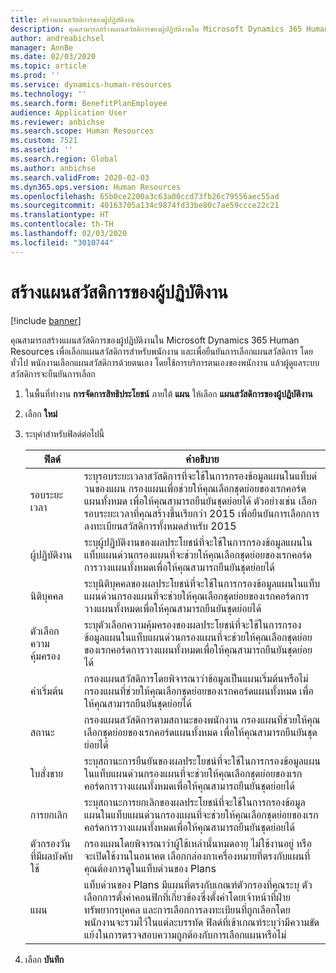 ```yaml
---
title: สร้างแผนสวัสดิการของผู้ปฏิบัติงาน
description: คุณสามารถสร้างแผนสวัสดิการของผู้ปฏิบัติงานใน Microsoft Dynamics 365 Human Resources เพื่อเลือกแผนสวัสดิการสำหรับพนักงาน และเพื่อยืนยันการเลือกแผนสวัสดิการ
author: andreabichsel
manager: AnnBe
ms.date: 02/03/2020
ms.topic: article
ms.prod: ''
ms.service: dynamics-human-resources
ms.technology: ''
ms.search.form: BenefitPlanEmployee
audience: Application User
ms.reviewer: anbichse
ms.search.scope: Human Resources
ms.custom: 7521
ms.assetid: ''
ms.search.region: Global
ms.author: anbichse
ms.search.validFrom: 2020-02-03
ms.dyn365.ops.version: Human Resources
ms.openlocfilehash: 65b0ce2200a3c63a00ccd73fb26c79556aec55ad
ms.sourcegitcommit: 40163705a134c9874fd33be80c7ae59ccce22c21
ms.translationtype: HT
ms.contentlocale: th-TH
ms.lasthandoff: 02/03/2020
ms.locfileid: "3010744"
---
```

# <a name="create-worker-benefit-plans"></a>สร้างแผนสวัสดิการของผู้ปฏิบัติงาน

[!include [banner](includes/preview-feature.md)]

คุณสามารถสร้างแผนสวัสดิการของผู้ปฏิบัติงานใน Microsoft Dynamics 365 Human Resources เพื่อเลือกแผนสวัสดิการสำหรับพนักงาน และเพื่อยืนยันการเลือกแผนสวัสดิการ โดยทั่วไป พนักงานเลือกแผนสวัสดิการด้วยตนเอง โดยใช้การบริการตนเองของพนักงาน แล้วผู้ดูแลระบบสวัสดิการจะยืนยันการเลือก 

1. ในพื้นที่ทำงาน **การจัดการสิทธิประโยชน์** ภายใต้ **แผน** ให้เลือก **แผนสวัสดิการของผู้ปฏิบัติงาน**

2. เลือก **ใหม่**

3. ระบุค่าสำหรับฟิลด์ต่อไปนี้

   | ฟิลด์ | คำอธิบาย |
   | --- | --- |
   | รอบระยะเวลา | ระบุรอบระยะเวลาสวัสดิการที่จะใช้ในการกรองข้อมูลแผนในแท็บด่วนของแผน กรองแผนเพื่อช่วยให้คุณเลือกชุดย่อยของเรกคอร์ดแผนทั้งหมด เพื่อให้คุณสามารถยืนยันชุดย่อยได้ ตัวอย่างเช่น เลือกรอบระยะเวลาที่คุณสร้างขึ้นเรียกว่า 2015 เพื่อยืนยันการเลือกการลงทะเบียนสวัสดิการทั้งหมดสำหรับ 2015 |
   | ผู้ปฏิบัติงาน | ระบุผู้ปฏิบัติงานของผลประโยชน์ที่จะใช้ในการกรองข้อมูลแผนในแท็บแผนด่วนกรองแผนที่จะช่วยให้คุณเลือกชุดย่อยของเรกคอร์ดการวางแผนทั้งหมดเพื่อให้คุณสามารถยืนยันชุดย่อยได้ |
   | นิติบุคคล | ระบุนิติบุคคลของผลประโยชน์ที่จะใช้ในการกรองข้อมูลแผนในแท็บแผนด่วนกรองแผนที่จะช่วยให้คุณเลือกชุดย่อยของเรกคอร์ดการวางแผนทั้งหมดเพื่อให้คุณสามารถยืนยันชุดย่อยได้ |
   | ตัวเลือกความคุ้มครอง | ระบุตัวเลือกความคุ้มครองของผลประโยชน์ที่จะใช้ในการกรองข้อมูลแผนในแท็บแผนด่วนกรองแผนที่จะช่วยให้คุณเลือกชุดย่อยของเรกคอร์ดการวางแผนทั้งหมดเพื่อให้คุณสามารถยืนยันชุดย่อยได้ |
   | ค่าเริ่มต้น | กรองแผนสวัสดิการโดยพิจารณาว่าข้อมูลเป็นแผนเริ่มต้นหรือไม่ กรองแผนที่ช่วยให้คุณเลือกชุดย่อยของเรกคอร์ดแผนทั้งหมด เพื่อให้คุณสามารถยืนยันชุดย่อยได้ |
   | สถานะ | กรองแผนสวัสดิการตามสถานะของพนักงาน กรองแผนที่ช่วยให้คุณเลือกชุดย่อยของเรกคอร์ดแผนทั้งหมด เพื่อให้คุณสามารถยืนยันชุดย่อยได้ |
   | ใบสั่งขาย | ระบุสถานะการยืนยันของผลประโยชน์ที่จะใช้ในการกรองข้อมูลแผนในแท็บแผนด่วนกรองแผนที่จะช่วยให้คุณเลือกชุดย่อยของเรกคอร์ดการวางแผนทั้งหมดเพื่อให้คุณสามารถยืนยันชุดย่อยได้ |
   | การยกเลิก | ระบุสถานะการยกเลิกของผลประโยชน์ที่จะใช้ในการกรองข้อมูลแผนในแท็บแผนด่วนกรองแผนที่จะช่วยให้คุณเลือกชุดย่อยของเรกคอร์ดการวางแผนทั้งหมดเพื่อให้คุณสามารถยืนยันชุดย่อยได้ |
   | ตัวกรองวันที่มีผลบังคับใช้ | กรองแผนโดยพิจารณาว่าผู้ใช้เหล่านั้นหมดอายุ ไม่ใช้งานอยู่ หรือจะเปิดใช้งานในอนาคต เลือกกล่องกาเครื่องหมายที่ตรงกับแผนที่คุณต้องการดูในแท็บด่วนของ Plans |
   | แผน | แท็บด่วนของ Plans มีแผนที่ตรงกับเกณฑ์ตัวกรองที่คุณระบุ ตัวเลือกการตั้งค่าคอนฟิกที่เกี่ยวข้องซึ่งตั้งค่าโดยเจ้าหน้าที่ฝ่ายทรัพยากรบุคคล และการเลือกการลงทะเบียนที่ถูกเลือกโดยพนักงานจะรวมไว้ในแต่ละบรรทัด ฟิลด์ที่เข้าเกณฑ์ระบุว่ามีความขัดแย้งในการตรวจสอบความถูกต้องกับการเลือกแผนหรือไม่ |

4. เลือก **บันทึก**

